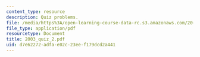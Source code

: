 ```yaml
---
content_type: resource
description: Quiz problems.
file: /media/https%3A/open-learning-course-data-rc.s3.amazonaws.com/20-011j-statistical-thermodynamics-of-biomolecular-systems-be-011j-spring-2004/d7e62272adfae02c23eef179dcd2a441_2003_quiz_2.pdf
file_type: application/pdf
resourcetype: Document
title: 2003_quiz_2.pdf
uid: d7e62272-adfa-e02c-23ee-f179dcd2a441
---
```

